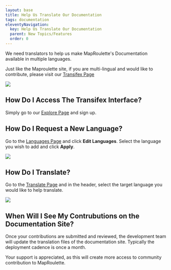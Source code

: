 ```yaml
---
layout: base
title: Help Us Translate Our Documentation
tags: documentation
eleventyNavigation:
  key: Help Us Translate Our Documentation
  parent: New Topics/Features
  order: 0
---
```


We need translators to help us make MapRoulette's Documentation available in multiple languages.

Just like the Maproulette site, if you are multi-lingual and would like to contribute, please visit our [Transifex Page](https://explore.transifex.com/maproulette/mr-docs/)

![](translate1.png)


## How Do I Access The Transifex Interface?

Simply go to our [Explore Page](https://explore.transifex.com/maproulette/mr-docs/) and sign up.


## How Do I Request a New Language?

Go to the [Languages Page](https://app.transifex.com/maproulette/mr-docs/languages/) and click **Edit Languages**.  Select the language you wish to add and click **Apply**.

![](translate2.png)


## How Do I Translate?

Go to the [Translate Page](https://app.transifex.com/maproulette/mr-docs/translate) and in the header, select the target language you would like to help translate.

![](translate3.png)


## When Will I See My Contrubutions on the Documentation Site?

Once your contributions are submitted and reviewed, the development team will update the translation files of the documentation site.  Typically the deployment cadence is once a month.

Your support is appreciated, as this will create more access to community contribution to MapRoulette.
